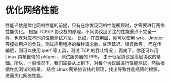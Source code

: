 


# 优化网络性能

性能评估是优化网络性能的前提，只有在你发现网络性能瓶颈时，才需要进行网络性能优化。
根据 TCP/IP 协议栈的原理，不同协议层关注的性能重点不完全一样，也就对应不同的性能测试方法。
比如，在应用层，你可以使用 wrk、Jmeter 等模拟用户的负载，测试应用程序的每秒请求数、处理延迟、错误数等；
而在传输层，则可以使用 iperf 等工具，测试 TCP 的吞吐情况；
再向下，你还可以用 Linux 内核自带的 pktgen ，测试服务器的 PPS。
由于低层协议是高层协议的基础。所以，一般情况下，我们需要从上到下，对每个协议层进行性能测试，然后根据性能测试的结果，
结合 Linux 网络协议栈的原理，找出导致性能瓶颈的根源，进而优化网络性能。